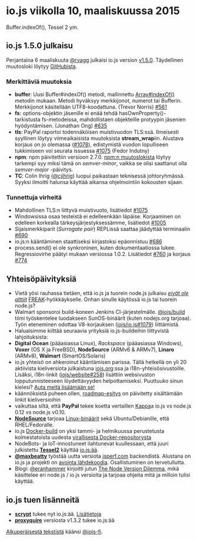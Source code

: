 # io.js viikolla 10, maaliskuussa 2015

Buffer.indexOf(), Tessel 2 ym.

## io.js 1.5.0 julkaisu

Perjantaina 6 maaliskuuta [@rvagg][1] julkaisi io.js version [v1.5.0][2]. Täydellinen muutosloki löytyy [GitHubista][3].

[1]: https://github.com/rvagg
[2]: https://iojs.org/dist/latest/
[3]: https://github.com/iojs/io.js/blob/v1.x/CHANGELOG.md

### Merkittäviä muutoksia

* **buffer**: Uusi Buffer#indexOf() metodi, mallinnettu [Array#indexOf()][4] metodin mukaan. Metodi hyväksyy merkkijonot, numerot tai Bufferin. Merkkijonot käsitellään UTF8-koodattuna. (Trevor Norris) [#561][5]
* **fs**: options-objektin jäsenille ei enää tehdä hasOwnProperty()-tarkistusta fs-metodeissa, mahdollistaen objekteille protyypin jäsenien hyödyntämisen. (Jonathan Ong) [#635][6]
* **tls**: PayPal raportoi todennäköisen muistivuodon TLS:ssä. Ilmeisesti syyllinen löytyy viimeaikaisista muutoksista **stream_wrap**iin. Alustava korjaus on jo olemassa ([#1078][7]), edistymistä vuodon lopulliseen tukkimiseen voi seurata issuessa [#1075][8] (Fedor Indutny)
* **npm**: npm päivitettiin versioon 2.7.0. [npm:n muutoslokista][9] löytyy tarkempi syy miksi tämä on _semver-minor_, vaikka se olisi saattanut olla _semver-major_ -päivitys.
* **TC**: Colin Ihrig ([@cjihrig][10]) luopui paikastaan teknisessä johtoryhmässä. Syyksi ilmoitti halunsa käyttää aikansa ohjelmointiin kokousten sijaan.

[4]: https://developer.mozilla.org/en-US/docs/Web/JavaScript/Reference/Global_Objects/Array/indexOf
[5]: https://github.com/iojs/io.js/pull/561
[6]: https://github.com/iojs/io.js/pull/635
[7]: https://github.com/iojs/io.js/pull/1078
[8]: https://github.com/iojs/io.js/issues/1075
[9]: https://github.com/npm/npm/blob/master/CHANGELOG.md#v270-2015-02-26
[10]: https://github.com/cjihrig

### Tunnettuja virheitä

* Mahdollinen TLS:n liittyvä muistivuoto, lisätiedot [#1075][11]
* Windowsissa osaa testeistä ei edelleenkään läpäise. Korjaaminen on edelleen korkealla tärkeysjärjestyksessämme, lisätiedot [#1005][12]
* Sijaismerkkiparit (_Surrogate pair_) REPLissä saattaa jäädyttää terminaalin [#690][13]
* io.js:n kääntäminen staattiseksi kirjastoksi epäonnistuu [#686][14]
* process.send() ei ole synkroninen, kuten dokumentaatiossa lukee. Regressiovirhe päätyi mukaan versiossa 1.0.2. Lisätiedot [#760][15] ja korjaus [#774][16]

[11]: https://github.com/iojs/io.js/issues/1075
[12]: https://github.com/iojs/io.js/issues/1005
[13]: https://github.com/iojs/io.js/issues/690
[14]: https://github.com/iojs/io.js/issues/686
[15]: https://github.com/iojs/io.js/issues/760
[16]: https://github.com/iojs/io.js/issues/774

## Yhteisöpäivityksiä

* Vietä yösi rauhassa tietäen, että io.js ja tuorein node.js julkaisu [_eivät ole alttiit_][17] [FREAK][18]-hyökkäykselle. Onhan sinulle käytössä io.js tai tuorein node.js?
* Walmart sponsoroi build-koneen Jenkins CI-järjestelmälle. [@iojs/build][19] tiimi työskentelee luodakseen SunOS-binäärit (kuten nodejs.org tarjoaa). Työn eteneminen odottaa V8-korjauksen ([iojs/io.js#1079][20]) liittämistä.
* Haluaisimme kiittää seuraavia yrityksiä io.js-buildeihin liittyvistä lahjoituksista:
* **Digital Ocean** (pääasiassa Linux), *Rackspace* (pääasiassa Windows), **Voxer** (OS X ja FreeBSD), **NodeSource** (ARMv6 & ARMv7), **Linaro** (ARMv8), **Walmart** (SmartOS/Solaris)
* io.js yhteisö on ahkeroinut kääntämisen parissa. Tällä hetkellä on yli 20 aktiivista kieliversiota julkaistuna [iojs.org][21]:ssa ja i18n-yhteisösivustoille. Lisäksi, i18n-linkit ([iojs/website#258][22]) lisättiin websivuston lopputunnisteeseen löydettävyyden helpottamiseksi. Puuttuuko sinun kielesi? [Auta meitä lisäämään se!][23]
* käännöksistä puheen ollen, [roadmap-esitys][23] on päivitetty sisältämään linkit kieliversioihin
* vaikuttaa siltä, että **PayPal** tekee koetta vertaillen [Kappa][25]a io.js vs node.js 0.12 vs node.js v0.10.
* [**NodeSource**][26] tarjoaa [Linux-binäärit][27] sekä Ubuntu/Debianille, että RHEL/Fedoralle.
* io.js [Docker-build][28] on yksi tammi- ja helmikuussa perustetusta kolmestatoista uudesta [virallisesta Docker-repositorysta][29]
* NodeBots- ja IoT-innostuneet ilahtunevat kuullessaan, että juuri julkistettu [**Tessel2**][30] käyttää [io.js:ää][31].
* [**@maxbeatty**][32] työstää uutta versiota [jsperf.com][33] backendistä. Alustana on io.js ja projekti on [avointa lähdekoodia][34]. Osallistuminen on tervetullutta.
* Blogi: [@eranhammer][35] kirjoitti jutun [The Node Version Dilemma][36], mikä käsittelee eri node.js / io.js versioita ja tarjoaa ohjeita mitä ja milloin tulisi käyttää.

[17]: https://strongloop.com/strongblog/are-node-and-io-js-affected-by-the-freak-attack-openssl-vulnerability/
[18]: https://freakattack.com/
[19]: https://github.com/orgs/iojs/teams/build
[20]: https://github.com/iojs/io.js/pull/1079
[21]: http://iojs.org/
[22]: https://github.com/iojs/website/pull/258
[23]: https://github.com/iojs/website/blob/master/TRANSLATION.md
[24]: http://roadmap.iojs.org/
[25]: https://www.npmjs.com/package/kappa
[26]: http://nodesource.com/
[27]: https://nodesource.com/blog/nodejs-v012-iojs-and-the-nodesource-linux-repositories
[28]: https://registry.hub.docker.com/u/library/iojs/
[29]: http://blog.docker.com/2015/03/thirteen-new-official-repositories-added-in-january-and-february/
[30]: http://blog.technical.io/post/112787427217/tessel-2-new-hardware-for-the-tessel-ecosystem
[31]: http://blog.technical.io/post/112888410737/moving-faster-with-io-js
[32]: https://twitter.com/maxbeatty
[33]: http://jsperf.com/
[34]: https://github.com/jsperf/jsperf.com
[35]: https://twitter.com/eranhammer
[36]: http://hueniverse.com/2015/03/02/the-node-version-dilemma/

## io.js tuen lisänneitä

* [**scrypt**][37] tukee nyt io.js:ää. [Lisätietoja][38]
* [**proxyquire**][39] versiosta v1.3.2 tukee io.js:ää

[37]: https://npmjs.com/scrypt
[38]: https://github.com/barrysteyn/node-scrypt/issues/39
[39]: https://github.com/thlorenz/proxyquire

[Alkuperäisestä tekstistä](https://medium.com/node-js-javascript/io-js-week-of-march-6th-2f9344688277) käänsi [@iojs-fi](https://github.com/iojs/iojs-fi).

